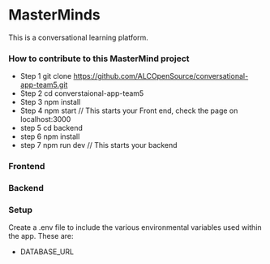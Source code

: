 # MasterMinds
This is a conversational learning platform.

### How to contribute to this MasterMind project
- Step 1    git clone https://github.com/ALCOpenSource/conversational-app-team5.git
- Step 2    cd converstaional-app-team5 
- Step 3    npm install 
- Step 4    npm start  // This starts your Front end, check the page on localhost:3000
- step 5    cd backend 
- step 6    npm install 
- step 7    npm run dev // This starts your backend 
### Frontend

### Backend

### Setup
Create a .env file to include the various environmental variables used within the app. These are:

- DATABASE_URL

